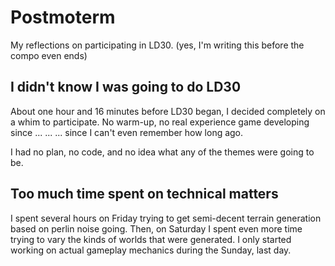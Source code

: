 Postmoterm
==========

My reflections on participating in LD30.
(yes, I'm writing this before the compo even ends)

I didn't know I was going to do LD30
------------------------------------

About one hour and 16 minutes before LD30 began, I decided completely on
a whim to participate. No warm-up, no real experience game developing since
... ... ... since I can't even remember how long ago.

I had no plan, no code, and no idea what any of the themes were going to be.

Too much time spent on technical matters
----------------------------------------

I spent several hours on Friday trying to get semi-decent terrain
generation based on perlin noise going. Then, on Saturday I spent even more
time trying to vary the kinds of worlds that were generated. I only started
working on actual gameplay mechanics during the Sunday, last day.
